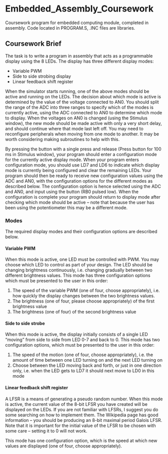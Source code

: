 # Embedded_Assembly_Coursework

Coursework program for embedded computing module, completed in assembly. Code located in PROGRAM.S, .INC files are libraries.
 
 
## Coursework Brief

The task is to write a program in assembly that acts as a programmable display using the 8 LEDs. 
The display has three different display modes: 
- Variable PWM 
- Side to side strobing display 
- Linear feedback shift register

When the simulator starts running, one of the above modes should be active and running on the LEDs. The decision about which mode is active is determined by the value of the voltage connected to AN0. You should split the range of the ADC into three ranges to specify which of the modes is currently active, using the ADC connected to AN0 to determine which mode to display. When the voltages on AN0 is changed (using the Stimulus window), the new mode should be made active with only a very short delay, and should continue where that mode last left off. You may need to reconfigure peripherals when moving from one mode to another. It may be worth considering making subroutines to help with this.

By pressing the button with a single press and release (Press button for 100 ms in Stimulus window), your program should enter a configuration mode for the currently active display mode. When your program enters configuration mode, you should use LD7 and LD6 to indicate which display mode is currently being configured and clear the remaining LEDs. Your program should then be ready to receive new configuration values using the ADC and AN0, with the configuration options for the different modes as described below. The configuration option is hence selected using the ADC and AN0, and input using the button (RB0 pulsed low). When the configuration is complete your program should return to display mode after checking which mode should be active – note that because the user has been using the potentiometer this may be a different mode.

### Modes
The required display modes and their configuration options are described below. 

#### Variable PWM

When this mode is active, one LED must be controlled with PWM. You may choose which LED to control as part of your design. The LED should be changing brightness continuously, i.e. changing gradually between two different brightness values. This mode has three configuration options which must be presented to the user in this order: 
1. The speed of the variable PWM (one of four, choose appropriately), i.e. how quickly the display changes between the two brightness values. 
2. The brightness (one of four, please choose appropriately) of the first brightness value 
3. The brightness (one of four) of the second brightness value

#### Side to side strobe

When this mode is active, the display initially consists of a single LED “moving” from side to side from LED 0-7 and back to 0. This mode has two configuration options, which must be presented to the user in this order: 
1. The speed of the motion (one of four, choose appropriately), i.e. the amount of time between one LED turning on and the next LED turning on 
2. Choose between the LED moving back and forth, or just in one direction only, i.e. when the LED gets to LD7 it should next move to LD0 in this mode 

#### Linear feedback shift register 

A LFSR is a means of generating a pseudo random number. When this mode is active, the current value of the 8-bit LFSR you have created will be displayed on the LEDs. If you are not familiar with LFSRs, I suggest you do some searching on how to implement them. The Wikipedia page has good information – you should be producing an 8-bit maximal period Galois LFSR. Note that it is important for the initial value of the LFSR to be chosen with some care – setting it to 0 will not work. 

This mode has one configuration option, which is the speed at which new values are displayed (one of four, choose appropriately).
